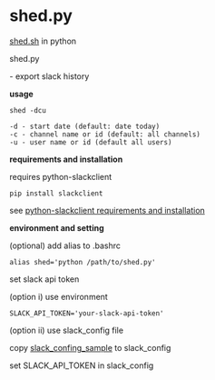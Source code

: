 # shed.py

[shed.sh](https://github.com/temptemp3/shed.sh) in python

shed.py  

\- export slack history

**usage**

```
shed -dcu

-d - start date (default: date today)
-c - channel name or id (default: all channels)
-u - user name or id (default all users)
```

**requirements and installation**

requires python-slackclient

```
pip install slackclient
```

see [python-slackclient requirements and installation](https://github.com/slackapi/python-slackclient#requirements-and-installation)

**environment and setting**

(optional) add alias to .bashrc

```
alias shed='python /path/to/shed.py'
```

set slack api token

(option i) use environment

```
SLACK_API_TOKEN='your-slack-api-token'
```

(option ii) use slack_config file

copy [slack_confing_sample](https://github.com/temptemp3/shed.py/blob/master/slack_config_sample.py) to slack_config

set SLACK_API_TOKEN in slack_config

